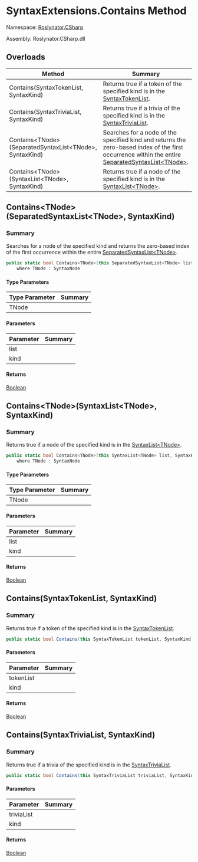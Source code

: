 # SyntaxExtensions\.Contains Method

Namespace: [Roslynator.CSharp](../../README.md)

Assembly: Roslynator\.CSharp\.dll

## Overloads

| Method | Summary |
| ------ | ------- |
| Contains\(SyntaxTokenList, SyntaxKind\) | Returns true if a token of the specified kind is in the [SyntaxTokenList](https://docs.microsoft.com/en-us/dotnet/api/microsoft.codeanalysis.syntaxtokenlist)\. |
| Contains\(SyntaxTriviaList, SyntaxKind\) | Returns true if a trivia of the specified kind is in the [SyntaxTriviaList](https://docs.microsoft.com/en-us/dotnet/api/microsoft.codeanalysis.syntaxtrivialist)\. |
| Contains\<TNode>\(SeparatedSyntaxList\<TNode>, SyntaxKind\) | Searches for a node of the specified kind and returns the zero\-based index of the first occurrence within the entire [SeparatedSyntaxList\<TNode>](https://docs.microsoft.com/en-us/dotnet/api/microsoft.codeanalysis.separatedsyntaxlist-1)\. |
| Contains\<TNode>\(SyntaxList\<TNode>, SyntaxKind\) | Returns true if a node of the specified kind is in the [SyntaxList\<TNode>](https://docs.microsoft.com/en-us/dotnet/api/microsoft.codeanalysis.syntaxlist-1)\. |

## Contains\<TNode>\(SeparatedSyntaxList\<TNode>, SyntaxKind\)

### Summary

Searches for a node of the specified kind and returns the zero\-based index of the first occurrence within the entire [SeparatedSyntaxList\<TNode>](https://docs.microsoft.com/en-us/dotnet/api/microsoft.codeanalysis.separatedsyntaxlist-1)\.

```csharp
public static bool Contains<TNode>(this SeparatedSyntaxList<TNode> list, SyntaxKind kind) 
    where TNode : SyntaxNode
```

#### Type Parameters

| Type Parameter | Summary |
| -------------- | ------- |
| TNode | |

#### Parameters

| Parameter | Summary |
| --------- | ------- |
| list | |
| kind | |

#### Returns

[Boolean](https://docs.microsoft.com/en-us/dotnet/api/system.boolean)




## Contains\<TNode>\(SyntaxList\<TNode>, SyntaxKind\)

### Summary

Returns true if a node of the specified kind is in the [SyntaxList\<TNode>](https://docs.microsoft.com/en-us/dotnet/api/microsoft.codeanalysis.syntaxlist-1)\.

```csharp
public static bool Contains<TNode>(this SyntaxList<TNode> list, SyntaxKind kind) 
    where TNode : SyntaxNode
```

#### Type Parameters

| Type Parameter | Summary |
| -------------- | ------- |
| TNode | |

#### Parameters

| Parameter | Summary |
| --------- | ------- |
| list | |
| kind | |

#### Returns

[Boolean](https://docs.microsoft.com/en-us/dotnet/api/system.boolean)




## Contains\(SyntaxTokenList, SyntaxKind\)

### Summary

Returns true if a token of the specified kind is in the [SyntaxTokenList](https://docs.microsoft.com/en-us/dotnet/api/microsoft.codeanalysis.syntaxtokenlist)\.

```csharp
public static bool Contains(this SyntaxTokenList tokenList, SyntaxKind kind)
```

#### Parameters

| Parameter | Summary |
| --------- | ------- |
| tokenList | |
| kind | |

#### Returns

[Boolean](https://docs.microsoft.com/en-us/dotnet/api/system.boolean)




## Contains\(SyntaxTriviaList, SyntaxKind\)

### Summary

Returns true if a trivia of the specified kind is in the [SyntaxTriviaList](https://docs.microsoft.com/en-us/dotnet/api/microsoft.codeanalysis.syntaxtrivialist)\.

```csharp
public static bool Contains(this SyntaxTriviaList triviaList, SyntaxKind kind)
```

#### Parameters

| Parameter | Summary |
| --------- | ------- |
| triviaList | |
| kind | |

#### Returns

[Boolean](https://docs.microsoft.com/en-us/dotnet/api/system.boolean)




